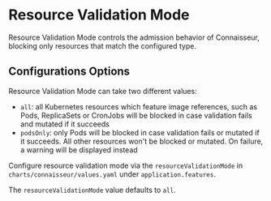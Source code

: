# Resource Validation Mode

Resource Validation Mode controls the admission behavior of Connaisseur, blocking only resources that match the configured type. 

## Configurations Options

Resource Validation Mode can take two different values:

- `all`: all Kubernetes resources which feature image references, such as Pods, ReplicaSets or CronJobs will be blocked in case validation fails and mutated if it succeeds
- `podsOnly`: only Pods will be blocked in case validation fails or mutated if it succeeds. All other resources won't be blocked or mutated. On failure, a warning will be displayed instead

Configure resource validation mode via the `resourceValidationMode` in `charts/connaisseur/values.yaml` under `application.features`.

The `resourceValidationMode` value defaults to `all`.